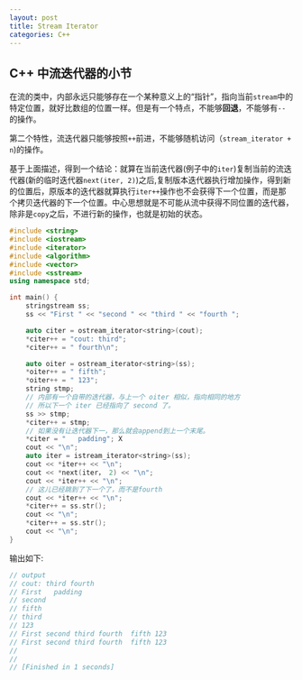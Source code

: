 ```yaml
---
layout: post
title: Stream Iterator
categories: C++
---
```


## C++ 中流迭代器的小节

在流的类中，内部永远只能够存在一个某种意义上的“指针”，指向当前`stream`中的特定位置，就好比数组的位置一样。但是有一个特点，不能够**回退**，不能够有`--`的操作。

第二个特性，流迭代器只能够按照`++`前进，不能够随机访问（`stream_iterator + n`)的操作。

基于上面描述，得到一个结论：就算在当前迭代器(例子中的`iter`)复制当前的流迭代器(新的临时迭代器`next(iter, 2)`)之后,复制版本迭代器执行增加操作，得到新的位置后，原版本的迭代器就算执行`iter++`操作也不会获得下一个位置，而是那个拷贝迭代器的下一个位置。中心思想就是不可能从流中获得不同位置的迭代器，除非是`copy`之后，不进行新的操作，也就是初始的状态。

```C++
#include <string>
#include <iostream>
#include <iterator>
#include <algorithm>
#include <vector>
#include <sstream>
using namespace std;

int main() {
    stringstream ss;
    ss << "First " << "second " << "third " << "fourth ";

    auto citer = ostream_iterator<string>(cout);
    *citer++ = "cout: third";
    *citer++ = " fourth\n";

    auto oiter = ostream_iterator<string>(ss);
    *oiter++ = " fifth";
    *oiter++ = " 123";
    string stmp;
    // 内部有一个自带的迭代器，与上一个 oiter 相似，指向相同的地方
    // 所以下一个 iter 已经指向了 second 了。
    ss >> stmp;
    *citer++ = stmp;
    // 如果没有让迭代器下一，那么就会append到上一个末尾。
    *citer = "   padding"; X
    cout << "\n";
    auto iter = istream_iterator<string>(ss);
    cout << *iter++ << "\n";
    cout << *next(iter， 2) << "\n";
    cout << *iter++ << "\n";
    // 这儿已经跳到了下一个了，而不是fourth
    cout << *iter++ << "\n";
    *citer++ = ss.str();
    cout << "\n";
    *citer++ = ss.str();
    cout << "\n";
}
```

输出如下:

```C++
// output
// cout: third fourth
// First   padding
// second
// fifth
// third
// 123
// First second third fourth  fifth 123
// First second third fourth  fifth 123
// 
// 
// [Finished in 1 seconds]
```
